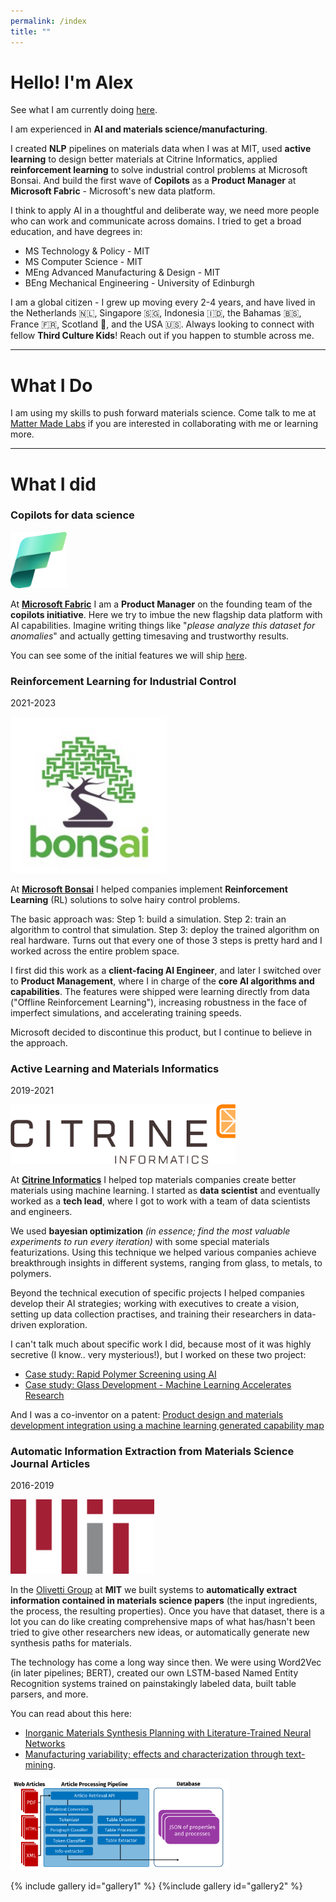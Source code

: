 ```yaml
---
permalink: /index
title: ""
---
```


# Hello! I'm Alex
See what I am currently doing [here](https://www.mattermadelabs.com/). 

I am experienced in **AI and materials science/manufacturing**.

I created **NLP** pipelines on materials data when I was at MIT, used **active learning** to design better materials at Citrine Informatics, applied **reinforcement learning** to solve industrial control problems at Microsoft Bonsai. And build the first wave of **Copilots** as a **Product Manager** at **Microsoft Fabric** - Microsoft's new data platform.

I think to apply AI in a thoughtful and deliberate way, we need more people who can work and communicate across domains. I tried to get a broad education, and have degrees in:
- MS Technology & Policy - MIT
- MS Computer Science - MIT 
- MEng Advanced Manufacturing & Design - MIT
- BEng Mechanical Engineering - University of Edinburgh

I am a global citizen - I grew up moving every 2-4 years, and have lived in the Netherlands 🇳🇱, Singapore 🇸🇬, Indonesia 🇮🇩, the Bahamas 🇧🇸, France 🇫🇷, Scotland 🏴󠁧󠁢󠁳󠁣󠁴󠁿, and the USA 🇺🇸. Always looking to connect with fellow **Third Culture Kids**! Reach out if you happen to stumble across me. 
<hr>

# What I Do
I am using my skills to push forward materials science. Come talk to me at [Matter Made Labs](https://www.mattermadelabs.com/) if you are interested in collaborating with me or learning more.


<hr>

# What I did
### Copilots for data science
<img src="/assets/images/fabric-logo.png" alt="Fabric" width="90">

At **[Microsoft Fabric](https://www.microsoft.com/en-us/microsoft-fabric)** I am a **Product Manager** on the founding team of the **copilots initiative**. Here we try to imbue the new flagship data platform with AI capabilities. Imagine writing things like "*please analyze this dataset for anomalies*" and actually getting timesaving and trustworthy results. 

You can see some of the initial features we will ship [here](https://youtu.be/jt6oq2CjaiA?t=338). 
### Reinforcement Learning for Industrial Control
2021-2023
<!-- <p font-size=1px><i><font color = 'grey' > Tags: Reinforcement Learning, Simulations</font></i></p> -->

<img src="/assets/images/bonsai.jpg" alt="Fabric" width="250">


At **[Microsoft Bonsai](https://www.microsoft.com/en-us/ai/autonomous-systems-project-bonsai)** I helped companies implement **Reinforcement Learning** (RL) solutions to solve hairy control problems.

The basic approach was: Step 1: build a simulation. Step 2: train an algorithm to control that simulation. Step 3: deploy the trained algorithm on real hardware. Turns out that every one of those 3 steps is pretty hard and I worked across the entire problem space.

I first did this work as a **client-facing AI Engineer**, and later I switched over to **Product Management**, where I in charge of the **core AI algorithms and capabilities**. The features were shipped were learning directly from data ("Offline Reinforcement Learning"), increasing robustness in the face of imperfect simulations, and accelerating training speeds. 

Microsoft decided to discontinue this product, but I continue to believe in the approach.


### Active Learning and Materials Informatics
2019-2021

<img src="/assets/images/citrine.png" alt="Fabric" width="360">

At **[Citrine Informatics](https://citrine.io/)** I helped top materials companies create better materials using machine learning. I started as **data scientist** and eventually worked as a **tech lead**, where I got to work with a team of data scientists and engineers. 

We used **bayesian optimization** *(in essence; find the most valuable experiments to run every iteration)* with some special materials featurizations. Using this technique we helped various companies achieve breakthrough insights in different systems, ranging from glass, to metals, to polymers. 

Beyond the technical execution of specific projects I helped companies develop their AI strategies; working with executives to create a vision, setting up data collection practises, and training their researchers in data-driven exploration.

I can't talk much about specific work I did, because most of it was highly secretive (I know.. very mysterious!), but I worked on these two project:
- [Case study: Rapid Polymer Screening using AI](https://citrine.io/wp-content/uploads/2022/03/Rapid-Polymer-Screening-Using-AI.pdf)
- [Case study: Glass Development - Machine Learning Accelerates Research](https://citrine.io/wp-content/uploads/2021/04/Case-Study-Glass-Development.pdf)

And I was a co-inventor on a patent:
[ Product design and materials development integration using a machine learning generated capability map ](https://patents.google.com/patent/US11004037B1/en)




### Automatic Information Extraction from Materials Science Journal Articles
2016-2019

<img src="/assets/images/MIT.png" alt="Fabric" width="230">

In the [Olivetti Group](https://olivetti.mit.edu/) at **MIT** we built systems to **automatically extract information contained in materials science papers** (the input ingredients, the process, the resulting properties). Once you have that dataset, there is a lot you can do like creating comprehensive maps of what has/hasn't been tried to give other researchers new ideas, or automatically generate new synthesis paths for materials. 

The technology has come a long way since then. We were using Word2Vec (in later pipelines; BERT), created our own LSTM-based Named Entity Recognition systems trained on painstakingly labeled data, built table parsers, and more. 

You can read about this here: 
- [Inorganic Materials Synthesis Planning with Literature-Trained Neural Networks](https://pubs.acs.org/doi/abs/10.1021/acs.jcim.9b00995) 
- [Manufacturing variability; effects and characterization through text-mining](https://dspace.mit.edu/handle/1721.1/122216?show=full). 

<img src="/assets/images/extraction_schematic.png" alt="Fabric" width="350">


{% include gallery id="gallery1" %}
{%include gallery id="gallery2" %}
